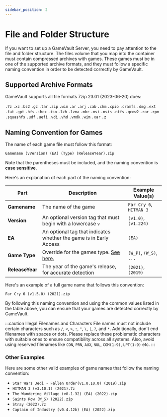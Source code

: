 ```yaml
---
sidebar_position: 2
---
```


# File and Folder Structure

If you want to set up a GameVault Server, you need to pay attention to the file and folder structure. The files volume that you map into the container must contain compressed archives with games. These games must be in one of the supported archive formats, and they must follow a specific naming convention in order to be detected correctly by GameVault.

## Supported Archive Formats

GameVault supports all file formats 7zip 23.01 (2023-06-20) does:

`.7z` `.xz` `.bz2` `.gz` `.tar` `.zip` `.wim` `.ar` `.arj` `.cab` `.chm` `.cpio` `.cramfs` `.dmg` `.ext` `.fat` `.gpt` `.hfs` `.ihex` `.iso` `.lzh` `.lzma` `.mbr` `.msi` `.nsis` `.ntfs` `.qcow2` `.rar` `.rpm` `.squashfs` `.udf` `.uefi` `.vdi` `.vhd` `.vmdk` `.wim` `.xar` `.z`

## Naming Convention for Games

The name of each game file must follow this format:

`Gamename (vVersion) (EA) (Type) (ReleaseYear).zip`

Note that the parentheses must be included, and the naming convention is **case sensitive**.

Here's an explanation of each part of the naming convention:

| Part            | Description                                                        | Example Value(s)        |
| --------------- | ------------------------------------------------------------------ | ----------------------- |
| **Gamename**    | The name of the game                                               | `Far Cry 6`, `HITMAN 3` |
| **Version**     | An optional version tag that must begin with a lowercase `v`       | `(v1.0)`, `(v1.224)`    |
| **EA**          | An optional tag that indicates whether the game is in Early Access | `(EA)`                  |
| **Game Type**   | Override for the games type. [See here.](game-types.md)            | `(W_P)`, `(W_S)`, `...` |
| **ReleaseYear** | The year of the game's release, for accurate detection             | `(2021)`, `(2019)`      |

Here's an example of a full game name that follows this convention:

`Far Cry 6 (v1.5.0) (2021).zip`

By following this naming convention and using the common values listed in the table above, you can ensure that your games are detected correctly by GameVault.

:::caution Illegal Filenames and Characters
File names must not include certain characters such as `/`, `<`, `>`, `:`, `"`, `\`, `|`, `?`, and `*`. Additionally, don't end filenames with spaces or dots. Please replace these problematic characters with suitable ones to ensure compatibility across all systems. Also, avoid using reserved filenames like `CON`, `PRN`, `AUX`, `NUL`, `COM(1-9)`, `LPT(1-9)` etc.
:::

### Other Examples

Here are some other valid examples of game names that follow the naming convention:

- `Star Wars Jedi - Fallen Order(v1.0.10.0) (2019).zip`
- `HITMAN 3 (v3.10.1) (2021).7z`
- `The Wandering Village (v0.1.32) (EA) (2022).zip`
- `Saints Row (W_S) (2022).zip`
- `Stray (2022).7z`
- `Captain of Industry (v0.4.12b) (EA) (2022).zip`
